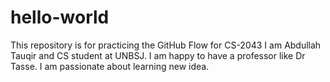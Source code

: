 # hello-world
This repository is for practicing the GitHub Flow for CS-2043
I am Abdullah Tauqir and CS student at UNBSJ. I am happy to have a professor like Dr Tasse. I am passionate about learning new idea.
